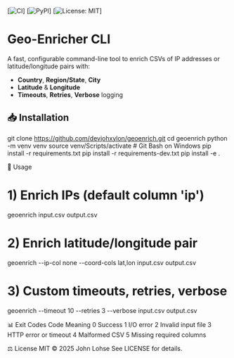 [![CI](https://github.com/devjohxylon/geoenrich/actions/workflows/ci.yml/badge.svg)]
[![PyPI](https://img.shields.io/pypi/v/geoenrich.svg)]
[![License: MIT](https://img.shields.io/badge/License-MIT-blue.svg)]

# Geo-Enricher CLI

A fast, configurable command-line tool to enrich CSVs of IP addresses or latitude/longitude pairs with:

- **Country**, **Region/State**, **City**  
- **Latitude** & **Longitude**  
- **Timeouts**, **Retries**, **Verbose** logging

## 📥 Installation

git clone https://github.com/devjohxylon/geoenrich.git
cd geoenrich
python -m venv venv
source venv/Scripts/activate   # Git Bash on Windows
pip install -r requirements.txt
pip install -r requirements-dev.txt
pip install -e .

🚀 Usage

# 1) Enrich IPs (default column 'ip')
geoenrich input.csv output.csv

# 2) Enrich latitude/longitude pair
geoenrich --ip-col none --coord-cols lat,lon input.csv output.csv

# 3) Custom timeouts, retries, verbose
geoenrich --timeout 10 --retries 3 --verbose input.csv output.csv

📊 Exit Codes
Code	Meaning
0	Success
1	I/O error
2	Invalid input file
3	HTTP error or timeout
4	Malformed CSV
5	Missing required columns

⚖️ License
MIT © 2025 John Lohse
See LICENSE for details.